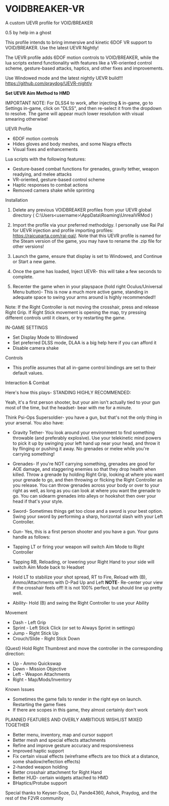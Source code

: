# VOIDBREAKER-VR
A custom UEVR profile for VOID/BREAKER

0.5 by help im a ghost

This profile intends to bring immersive and kinetic 6DOF VR support to VOID/BREAKER. Use the latest UEVR Nightly!


The UEVR profile adds 6DOF motion controls to VOID/BREAKER, while the lua scripts extend functionality with features like a VR-oriented control scheme, gesture-based attacks, haptics, and other fixes and improvements.

Use Windowed mode and the latest nightly UEVR build!!!
https://github.com/praydog/UEVR-nightly


 **Set UEVR Aim Method to HMD**

 
IMPORTANT NOTE: For DLSS4 to work, after injecting & in-game, go to Settings in-game, click on "DLSS", and then re-select it from the dropdown to resolve. The game will appear much lower resolution with visual smearing otherwise!


UEVR Profile

- 6DOF motion controls
- Hides gloves and body meshes, and some Niagra effects
- Visual fixes and enhancements

    
Lua scripts with the following features:

- Gesture-based combat functions for grenades, gravity tether, weapon readying, and melee attacks
- VR-oriented, gesture-based control scheme
- Haptic responses to combat actions
- Removed camera shake while sprinting
    
    
Installation

1. Delete any previous VOIDBREAKER profiles from your UEVR global directory ( C:\Users\<username>\AppData\Roaming\UnrealVRMod )

2. Import the profile via your preferred methodolgy. I personally use Rai Pal for UEVR injection and profile importing profiles:
https://raicuparta.com/rai-pal/. Note that this UEVR profile is named for the Steam version of the game, you may have to rename the .zip file for other versions!

3. Launch the game, ensure that display is set to Windowed, and Continue or Start a new game.

4. Once the game has loaded, Inject UEVR- this will take a few seconds to complete.

5. Recenter the game when in your playspace (hold right Oculus/Universal Menu button)- This is now a much more active game, standing in adequate space to swing your arms around is highly recommended!!

Note: If the Right Controller is not moving the crosshair, press and release Right Grip. If Right Stick movement is opening the map, try pressing different controls until it clears, or try restarting the game.


IN-GAME SETTINGS

- Set Display Mode to Windowed
- Set preferred DLSS mode, DLAA is a big help here if you can afford it
- Disable camera shake

    
Controls

- This profile assumes that all in-game control bindings are set to their default values.

Interaction & Combat

Here's how this plays- STANDING HIGHLY RECOMMENDED:

Yeah, it's a first person shooter, but your aim isn't actually tied to your gun most of the time, but the headset- bear with me for a minute.

Think Psi-Ops Supersoldier- you have a gun, but that's not the only thing in your arsenal. You also have:

- Gravity Tether- You look around your environment to find something throwable (and preferably explosive). Use your telekinetic mind powers to pick it up by swinging your left hand up near your head, and throw it by flinging     or pushing it away. No grenades or melee while you're carrying something!

- Grenades- If you're NOT carrying something, grenades are good for AOE damage, and staggering enemies so that they drop health when killed. Throw a grenade by holding Right Grip, looking at where you want your grenade to go, and then throwing or flicking the Right Controller as you release. You can throw grenades across your body or over to your right as well, as long as you can look at where you want the grenade to go. You can sidearm grenades into alleys or hookshot then over your head if that's your style.

- Sword- Sometimes things get too close and a sword is your best option. Swing your sword by performing a sharp, horizontal slash with your Left Controller.

- Gun- Yes, this is a first person shooter and you have a gun. Your guns handle as follows:
 - Tapping LT or firing your weapon will switch Aim Mode to Right Controller
 - Tapping RB, Reloading, or lowering your Right Hand to your side will switch Aim Mode back to Headset
 - Hold LT to stabilize your shot spread, RT to Fire, Reload with (B), Ammo/Attachments with D-Pad Up and Left
**NOTE**- Re-center your view if the crosshair feels off! It is not 100% perfect, but should line up pretty well.

- Ability- Hold (B) and swing the Right Controller to use your Ability

Movement

- Dash - Left Grip
- Sprint - Left Stick Click (or set to Always Sprint in settings)
- Jump - Right Stick Up
- Crouch/Slide - Right Stick Down

(Quest) Hold Right Thumbrest and move the controller in the corresponding direction:
- Up - Ammo Quickswap
- Down - Mission Objective
- Left - Weapon Attachments
- Right - Map/Mods/Inventory
    
Known Issues

- Sometimes the game fails to render in the right eye on launch. Restarting the game fixes
- If there are scopes in this game, they almost certainly don't work
    


PLANNED FEATURES AND OVERLY AMBITIOUS WISHLIST MIXED TOGETHER

- Better menu, inventory, map and cursor support
- Better mesh and special effects attachments
- Refine and improve gesture accuracy and responsiveness
- Improved haptic support
- Fix certain visual effects (wireframe effects are too thick at a distance, some shadow/reflection effects)
- 2-handed weapon holding
- Better crosshair attachment for Right Hand
- Better HUD- certain widgets attached to HMD
- BHaptics/Protube support
    

Special thanks to Keyser-Soze, DJ, Pande4360, Ashok, Praydog, and the rest of the F2VR community
